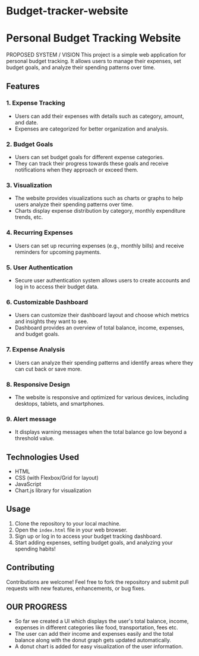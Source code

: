# Budget-tracker-website
# Personal Budget Tracking Website
PROPOSED SYSTEM / VISION
This project is a simple web application for personal budget tracking. It allows users to manage their expenses, set budget goals, and analyze their spending patterns over time.

## Features

### 1. Expense Tracking
   - Users can add their expenses with details such as category, amount, and date.
   - Expenses are categorized for better organization and analysis.

### 2. Budget Goals
   - Users can set budget goals for different expense categories.
   - They can track their progress towards these goals and receive notifications when they approach or exceed them.

### 3. Visualization
   - The website provides visualizations such as charts or graphs to help users analyze their spending patterns over time.
   - Charts display expense distribution by category, monthly expenditure trends, etc.

### 4. Recurring Expenses
   - Users can set up recurring expenses (e.g., monthly bills) and receive reminders for upcoming payments.

### 5. User Authentication
   - Secure user authentication system allows users to create accounts and log in to access their budget data.

### 6. Customizable Dashboard
   - Users can customize their dashboard layout and choose which metrics and insights they want to see.
   - Dashboard provides an overview of total balance, income, expenses, and budget goals.

### 7. Expense Analysis
   - Users can analyze their spending patterns and identify areas where they can cut back or save more.

### 8. Responsive Design
   - The website is responsive and optimized for various devices, including desktops, tablets, and smartphones.
### 9. Alert message
   - It displays warning messages when the total balance go low beyond a threshold value.

## Technologies Used

- HTML
- CSS (with Flexbox/Grid for layout)
- JavaScript
- Chart.js library for visualization

## Usage

1. Clone the repository to your local machine.
2. Open the `index.html` file in your web browser.
3. Sign up or log in to access your budget tracking dashboard.
4. Start adding expenses, setting budget goals, and analyzing your spending habits!

## Contributing

Contributions are welcome! Feel free to fork the repository and submit pull requests with new features, enhancements, or bug fixes.


## OUR PROGRESS
- So far we created a UI which displays the user's total balance, income, expenses in different categories like food, transportation, fees etc.
- The user can add their income and expenses easily and the total balance along with the donut graph gets updated automatically.
- A donut chart is added for easy visualization of the user information.
  

